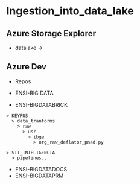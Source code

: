 # Ingestion_into_data_lake

## Azure Storage Explorer
* datalake -> 


## Azure Dev
* Repos
* ENSI-BIG DATA

* ENSI-BIGDATABRICK
```
> KEYRUS
  > data_tranforms
    > raw
      > usr
        > ibge
          > org_raw_deflator_pnad.py
      
> STI_INTELIGENCIA
  > pipelines..
```
* ENSI-BIGDATADOCS
* ENSI-BIGDATAPRM

